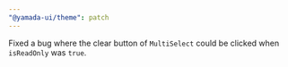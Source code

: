 ```yaml
---
"@yamada-ui/theme": patch
---
```


Fixed a bug where the clear button of `MultiSelect` could be clicked when `isReadOnly` was `true`.
